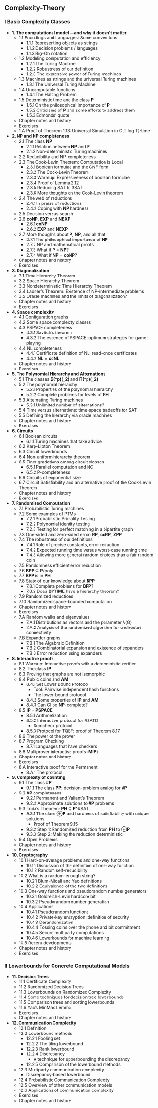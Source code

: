 ## Complexity-Theory

### I Basic Complexity Classes

- **1. The computational model —and why it doesn’t matter**
  - 1.1 Encodings and Languages: Some conventions
    - 1.1.1 Representing objects as strings
    - 1.1.2 Decision problems / languages
    - 1.1.3 Big-Oh notation
  - 1.2 Modeling computation and efficiency
    - 1.2.1 The Turing Machine
    - 1.2.2 Robustness of our definition
    - 1.2.3 The expressive power of Turing machines
  - 1.3 Machines as strings and the universal Turing machines
    - 1.3.1 The Universal Turing Machine
  - 1.4 Uncomputable functions
    - 1.4.1 The Halting Problem
  - 1.5 Deterministic time and the class **P**
    - 1.5.1 On the philosophical importance of **P**
    - 1.5.2 Criticisms of **P** and some efforts to address them
    - 1.5.3 Edmonds’ quote
  - Chapter notes and history
  - Exercises
  - 1.A Proof of Theorem 1.13: Universal Simulation in O(T log T)-time
- **2. NP and NP completeness**
  - 2.1 The class **NP**
    - 2.1.1 Relation between **NP** and **P**
    - 2.1.2 Non-deterministic Turing machines
  - 2.2 Reducibility and NP-completeness
  - 2.3 The Cook-Levin Theorem: Computation is Local
    - 2.3.1 Boolean formulae and the CNF form
    - 2.3.2 The Cook-Levin Theorem
    - 2.3.3 Warmup: Expressiveness of boolean formulae
    - 2.3.4 Proof of Lemma 2.12
    - 2.3.5 Reducing SAT to 3SAT
    - 2.3.6 More thoughts on the Cook-Levin theorem
  - 2.4 The web of reductions
    - 2.4.1 In praise of reductions
    - 2.4.2 Coping with **NP** hardness
  - 2.5 Decision versus search
  - 2.6 **coNP**, **EXP** and **NEXP**
    - 2.6.1 **coNP**
    - 2.6.2 **EXP** and **NEXP**
  - 2.7 More thoughts about **P**, **NP**, and all that
    - 2.7.1 The philosophical importance of **NP**
    - 2.7.2 NP and mathematical proofs
    - 2.7.3 What if **P** = **NP**?
    - 2.7.4 What if **NP** = **coNP**?
  - Chapter notes and history
  - Exercises
- **3. Diagonalization**
  - 3.1 Time Hierarchy Theorem
  - 3.2 Space Hierarchy Theorem
  - 3.3 Nondeterministic Time Hierarchy Theorem
  - 3.4 Ladner’s Theorem: Existence of NP-intermediate problems
  - 3.5 Oracle machines and the limits of diagonalization?
  - Chapter notes and history
  - Exercises
- **4. Space complexity**
  - 4.1 Configuration graphs
  - 4.2 Some space complexity classes
  - 4.3 PSPACE completeness
    - 4.3.1 Savitch’s theorem
    - 4.3.2 The essence of PSPACE: optimum strategies for game-playing
  - 4.4 NL completeness
    - 4.4.1 Certificate definition of NL: read-once certificates
    - 4.4.2 **NL** = **coNL**
  - Chapter notes and history
  - Exercises
- **5. The Polynomial Hierarchy and Alternations**
  - 5.1 The classes **Σ(^p)(_2)** and **Π(^p)(_2)**
  - 5.2 The polynomial hierarchy
    - 5.2.1 Properties of the polynomial hierarchy
    - 5.2.2 Complete problems for levels of **PH**
  - 5.3 Alternating Turing machines
    - 5.3.1 Unlimited number of alternations?
  - 5.4 Time versus alternations: time-space tradeoffs for SAT
  - 5.5 Defining the hierarchy via oracle machines
  - Chapter notes and history
  - Exercises
- **6. Circuits**
  - 6.1 Boolean circuits
    - 6.1.1 Turing machines that take advice
  - 6.2 Karp-Lipton Theorem
  - 6.3 Circuit lowerbounds
  - 6.4 Non-uniform hierarchy theorem
  - 6.5 Finer gradations among circuit classes
    - 6.5.1 Parallel computation and NC
    - 6.5.2 P-completeness
  - 6.6 Circuits of exponential size
  - 6.7 Circuit Satisfiability and an alternative proof of the Cook-Levin Theorem
  - Chapter notes and history
  - Exercises
- **7. Randomized Computation**
  - 7.1 Probabilistic Turing machines
  - 7.2 Some examples of PTMs
    - 7.2.1 Probabilistic Primality Testing
    - 7.2.2 Polynomial identity testing
    - 7.2.3 Testing for perfect matching in a bipartite graph
  - 7.3 One-sided and zero-sided error: **RP**, **coRP**, **ZPP**
  - 7.4 The robustness of our definitions
    - 7.4.1 Role of precise constants, error reduction
    - 7.4.2 Expected running time versus worst-case running time
    - 7.4.3 Allowing more general random choices than a fair random coin
  - 7.5 Randomness efficient error reduction
  - 7.6 **BPP** ⊆ **P**/poly
  - 7.7 **BPP** is in **PH**
  - 7.8 State of our knowledge about **BPP**
    - 7.8.1 Complete problems for **BPP**?
    - 7.8.2 Does **BPTIME** have a hierarchy theorem?
  - 7.9 Randomized reductions
  - 7.10 Randomized space-bounded computation
  - Chapter notes and history
  - Exercises
  - 7.A Random walks and eigenvalues
    - 7.A.1 Distributions as vectors and the parameter λ(G)
    - 7.A.2 Analysis of the randomized algorithm for undirected connectivity
  - 7.B Expander graphs
    - 7.B.1 The Algebraic Definition
    - 7.B.2 Combinatorial expansion and existence of expanders
    - 7.B.3 Error reduction using expanders
- **8. Interactive proofs**
  - 8.1 Warmup: Interactive proofs with a deterministic verifier
  - 8.2 The class **IP**
  - 8.3 Proving that graphs are not isomorphic
  - 8.4 Public coins and **AM**
    - 8.4.1 Set Lower Bound Protocol
      - Tool: Pairwise independent hash functions
      - The lower-bound protocol
    - 8.4.2 Some properties of **IP** and **AM**
    - 8.4.3 Can GI be **NP**-complete?
  - 8.5 **IP** = **PSPACE**
    - 8.5.1 Arithmetization
    - 8.5.2 Interactive protocol for #SATD
      - Sumcheck protocol
    - 8.5.3 Protocol for TQBF: proof of Theorem 8.17
  - 8.6 The power of the prover
  - 8.7 Program Checking
    - 8.7.1 Languages that have checkers
  - 8.8 Multiprover interactive proofs (**MIP**)
  - Chapter notes and history
  - Exercises
  - 8.A Interactive proof for the Permanent
    - 8.A.1 The protocol
- **9. Complexity of counting**
  - 9.1 The class #**P**
    - 9.1.1 The class **PP**: decision-problem analog for #**P**
  - 9.2 #**P** completeness
    - 9.2.1 Permanent and Valiant’s Theorem
    - 9.2.2 Approximate solutions to **#P** problems
  - 9.3 Toda’s Theorem: **PH** ⊆ **P**^#SAT
    - 9.3.1 The class ⊕**P** and hardness of satisfiability with unique solutions
      - Proof of Theorem 9.15
    - 9.3.2 Step 1: Randomized reduction from **PH** to ⊕**P**
    - 9.3.3 Step 2: Making the reduction deterministic
  - 9.4 Open Problems
  - Chapter notes and history
  - Exercises
- **10. Cryptography**
  - 10.1 Hard-on-average problems and one-way functions
    - 10.1.1 Discussion of the definition of one-way function
    - 10.1.2 Random self-reducibility
  - 10.2 What is a random-enough string?
    - 10.2.1 Blum-Micali and Yao definitions
    - 10.2.2 Equivalence of the two definitions
  - 10.3 One-way functions and pseudorandom number generators
    - 10.3.1 Goldreich-Levin hardcore bit
    - 10.3.2 Pseudorandom number generation
  - 10.4 Applications
    - 10.4.1 Pseudorandom functions
    - 10.4.2 Private-key encryption: definition of security
    - 10.4.3 Derandomization
    - 10.4.4 Tossing coins over the phone and bit commitment
    - 10.4.5 Secure multiparty computations
    - 10.4.6 Lowerbounds for machine learning
  - 10.5 Recent developments
  - Chapter notes and history
  - Exercises

### II Lowerbounds for Concrete Computational Models

- **11. Decision Trees**
  - 11.1 Certificate Complexity
  - 11.2 Randomized Decision Trees 
  - 11.3 Lowerbounds on Randomized Complexity
  - 11.4 Some techniques for decision tree lowerbounds
  - 11.5 Comparison trees and sorting lowerbounds
  - 11.6 Yao’s MinMax Lemma
  - Exercises
  - Chapter notes and history
- **12. Communication Complexity**
  - 12.1 Definition
  - 12.2 Lowerbound methods
    - 12.2.1 Fooling set
    - 12.2.2 The tiling lowerbound
    - 12.2.3 Rank lowerbound
    - 12.2.4 Discrepancy
      - A technique for upperbounding the discrepancy
    - 12.2.5 Comparison of the lowerbound methods
  - 12.3 Multiparty communication complexity
    - Discrepancy-based lowerbound
  - 12.4 Probabilistic Communication Complexity
  - 12.5 Overview of other communication models
  - 12.6 Applications of communication complexity
  - Exercises
  - Chapter notes and history
















